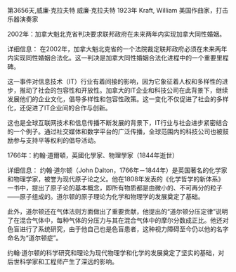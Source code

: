 第3656天,威廉·克拉夫特
威廉·克拉夫特 1923年
Kraft, William 美国作曲家，打击乐器演奏家
 
2002年：加拿大魁北克省判决要求联邦政府在未来两年内实现加拿大同性婚姻。

详细信息：
在2002年，加拿大魁北克省的一个法院裁定联邦政府必须在未来两年内实现同性婚姻合法化。这一判决是加拿大同性婚姻合法化进程中的一个重要里程碑。

这一事件对信息技术（IT）行业有着间接的影响，因为它象征着人权和多样性的进步，推动了社会的包容性和开放性。加拿大的IT企业和科技公司在此背景下，继续发展他们的企业文化，倡导多样性和包容性政策。这一变化不仅促进了社会的多样化，还促进了IT企业间的合作与创新。

这也是全球互联网技术和信息传播不断发展的背景下，IT行业与社会进步紧密结合的一个例子。通过社交媒体和数字平台的广泛传播，全球范围内的科技公司也被鼓励参与支持平等权利的倡导活动。

1766年：約翰·道爾頓，英國化學家、物理學家（1844年逝世）

详细信息：
约翰·道尔顿（John Dalton，1766年－1844年）是英国著名的化学家和物理学家，被誉为现代原子论之父。他在1808年发表的《化学哲学的新体系》一书中，提出了原子论的基本概念，即所有物质都是由微小的、不可再分的粒子——原子组成的。道尔顿的原子理论为化学和物理学的发展奠定了基础。

此外，道尔顿还在气体法则方面做出了重要贡献，他提出的“道尔顿分压定律”说明了在混合气体中，每种气体的分压力与其在混合气体中的摩尔分数成正比。他还对色盲进行了系统研究，由于他自己也是色盲患者，这种视力障碍至今仍以他的名字命名为“道尔顿症”。

约翰·道尔顿的科学研究和理论为现代物理学和化学的发展奠定了坚实的基础，对后世科学家和工程师产生了深远的影响。